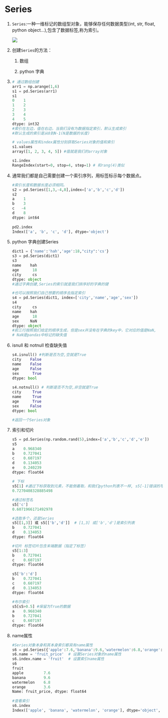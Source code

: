 # Series

1. `Series`:一种一维标记的数组型对象，能够保存任何数据类型(int, str, float, python object...),包含了数据标签,称为索引。

   ![](C:\Users\唐禹\Desktop\数据分析-唐禹\series.png)

2. 创建`Series`的方法：

   1. 数组

   2. python 字典

3. ```python
   # 通过数组创建
   arr1 = np.arange(1,6)
   s1 = pd.Series(arr1)
   s1
   0    1
   1    2
   2    3
   3    4
   4    5
   dtype: int32
   #索引在左边，值在右边，当我们没有为数据指定索引，默认生成索引
   #默认生成的索引是从0到N-1(N是数据的长度)
   
   # values属性和index属性分别获取Series对象的值和索引
   s1.values
   array([1, 2, 3, 4, 5]) #值就是我们的array对象
   
   s1.index
   RangeIndex(start=0, stop=4, step=1) # 和rang(4)类似
   ```

4. 通常我们都是自己需要创建一个索引序列，用标签标示每个数据点。

   ```python
   #索引长度和数据长度必须相同。
   s2 = pd.Series([1,3,-4,8],index=['a','b','c','d'])
   s2
   a    1
   b    3
   c   -4
   d    8
   dtype: int64
     
   pd2.index
   Index(['a', 'b', 'c', 'd'], dtype='object')
   ```

5. python 字典创建Series

   ```python
   dict1 = {'name':'hah','age':18,"city":'cs'}
   s3 = pd.Series(dict1)
   s3
   name    hah
   age      18
   city     cs
   dtype: object
   #通过字典创建,Series的索引就是我们排序好的字典的键
   
   #也可以按照我们自己想要的顺序去指定索引
   s4 = pd.Series(dict1, index=['city','name','age','sex'])
   s4
   city     cs
   name    hah
   age      18
   sex     NaN
   dtype: object
   #前三行按照我们给定的顺序生成，但是sex并没有在字典的key中，它对应的值是NaN,
   # NaN是pandas中标记的缺失值
   ```

6. isnull 和 notnull 检查缺失值

   ```python
   s4.isnull() #判断是否为空,空就是True
   city    False
   name    False
   age     False
   sex      True
   dtype: bool
       
   s4.notnull() # 判断是否不为空,非空就是True
   city     True
   name     True
   age      True
   sex     False
   dtype: bool
   
   #返回一个Series对象
   ```

7. 索引和切片

   ```python
   s5 = pd.Series(np.random.rand(5),index=['a','b','c','d','e'])
   s5
   a    0.968340
   b    0.727041
   c    0.607197
   d    0.134053
   e    0.240239
   dtype: float64
     
   # 下标
   s5[1] #通过下标获取到元素，不能倒着取，和我们python列表不一样, s5[-1]错误的写法
   0.7270408328885498
   
   #通过标签名
   s5['c']
   0.6071966171492978
   
   #选取多个，还是Series
   s5[[1,3]] 或 s5[['b','d']]  # [1,3] 或['b','d']是索引列表
   b    0.727041
   d    0.134053
   dtype: float64
   
   #切片 标签切片包含末端数据（指定了标签）
   s5[1:3]
   b    0.727041
   c    0.607197
   dtype: float64
       
   s5['b':'d']
   b    0.727041
   c    0.607197
   d    0.134053
   dtype: float64
    
   #布尔索引
   s5[s5>0.5] #保留为True的数据
   a    0.968340
   b    0.727041
   c    0.607197
   dtype: float64
   ```

8. name属性

   ```python
   #Series对象本身和其本身索引都具有name属性
   s6 = pd.Series({'apple':7.6,'banana':9.6,'watermelon':6.8,'orange':3.6})
   s6.name = 'fruit_price'  # 设置Series对象的name属性
   s6.index.name = 'fruit'  # 设置索引name属性
   s6
   fruit
   apple         7.6
   banana        9.6
   watermelon    6.8
   orange        3.6
   Name: fruit_price, dtype: float64
           
   #查看索引
   s6.index
   Index(['apple', 'banana', 'watermelon', 'orange'], dtype='object', name='fruit')
   ```
